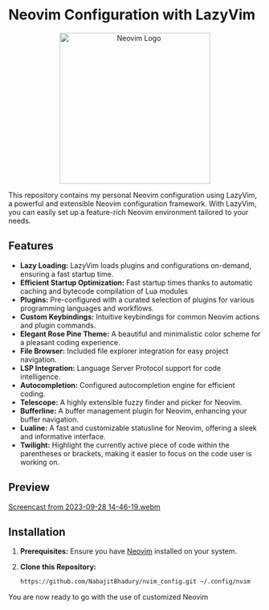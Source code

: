 # Neovim Configuration with LazyVim

<p align="center">
  <img src="https://neovim.io/logos/neovim-mark-flat.png" alt="Neovim Logo" width = "300">
</p>

This repository contains my personal Neovim configuration using LazyVim, a powerful and extensible Neovim configuration framework. With LazyVim, you can easily set up a feature-rich Neovim environment tailored to your needs.

## Features

- **Lazy Loading:** LazyVim loads plugins and configurations on-demand, ensuring a fast startup time.
- **Efficient Startup Optimization:** Fast startup times thanks to automatic caching and bytecode compilation of Lua modules
- **Plugins:** Pre-configured with a curated selection of plugins for various programming languages and workflows.
- **Custom Keybindings:** Intuitive keybindings for common Neovim actions and plugin commands.
- **Elegant Rose Pine Theme:** A beautiful and minimalistic color scheme for a pleasant coding experience.
- **File Browser:** Included file explorer integration for easy project navigation.
- **LSP Integration:** Language Server Protocol support for code intelligence.
- **Autocompletion:** Configured autocompletion engine for efficient coding.
- **Telescope:** A highly extensible fuzzy finder and picker for Neovim.
- **Bufferline:** A buffer management plugin for Neovim, enhancing your buffer navigation.
- **Lualine:** A fast and customizable statusline for Neovim, offering a sleek and informative interface.
- **Twilight:** Highlight the currently active piece of code within the parentheses or brackets, making it easier to focus on the code user is working on.

## Preview
[Screencast from 2023-09-28 14-46-19.webm](https://github.com/NabajitBhadury/nvim_config/assets/117065551/45011ba9-b4b3-429f-87d4-55af354b2073)





## Installation

1. **Prerequisites:** Ensure you have [Neovim](https://neovim.io/) installed on your system.

2. **Clone this Repository:**

   ```bash
   https://github.com/NabajitBhadury/nvim_config.git ~/.config/nvim
  You are now ready to go with the use of customized Neovim
